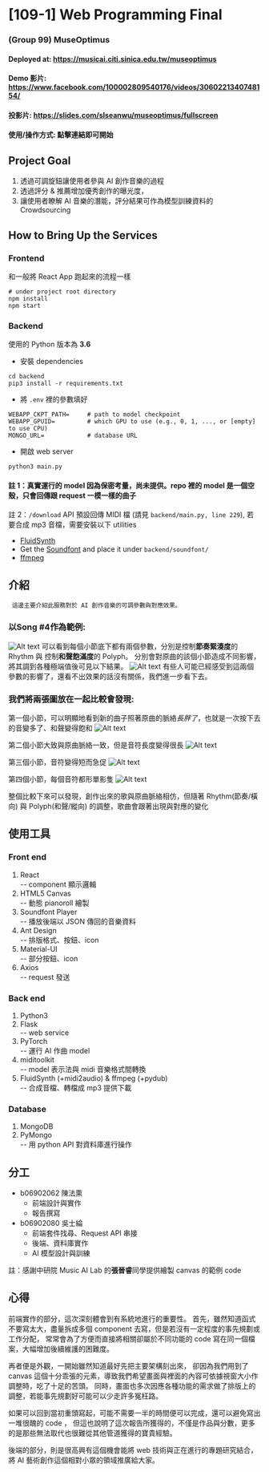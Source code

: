 # [109-1] Web Programming Final
### (Group 99) MuseOptimus
#### Deployed at: https://musicai.citi.sinica.edu.tw/museoptimus
#### Demo 影片: https://www.facebook.com/100002809540176/videos/3060221340748154/
#### 投影片: https://slides.com/slseanwu/museoptimus/fullscreen
#### 使用/操作方式: 點擊連結即可開始

## Project Goal
1. 透過可調旋鈕讓使用者參與 AI 創作音樂的過程
2. 透過評分 & 推薦增加優秀創作的曝光度，
3. 讓使用者瞭解 AI 音樂的潛能，評分結果可作為模型訓練資料的 Crowdsourcing

## How to Bring Up the Services
### Frontend
和一般將 React App 跑起來的流程一樣
```shell
# under project root directory
npm install
npm start
```
### Backend
使用的 Python 版本為 **3.6**
* 安裝 dependencies
```
cd backend
pip3 install -r requirements.txt
```
* 將 `.env` 裡的參數填好
```
WEBAPP_CKPT_PATH=     # path to model checkpoint
WEBAPP_GPUID=         # which GPU to use (e.g., 0, 1, ..., or [empty] to use CPU)
MONGO_URL=            # database URL
```
* 開啟 web server
```
python3 main.py
```
#### 註 1：真實運行的 model 因為保密考量，尚未提供。repo 裡的 model 是一個空殼，只會回傳跟 request 一模一樣的曲子
註 2：`/download` API 預設回傳 MIDI 檔 (請見 `backend/main.py, line 229`), 若要合成 mp3 音檔，需要安裝以下 utilities
* [FluidSynth](https://www.fluidsynth.org/)
* Get the [Soundfont](https://drive.google.com/file/d/17Zqi3CcLcxgkJMRjkinJfBY74MjJhRnx/view?usp=sharing) and place it under `backend/soundfont/`
* [ffmpeg](https://ffmpeg.org/)

## 介紹
     這邊主要介紹此服務對於 AI 創作音樂的可調參數與對應效果。
### 以Song #4作為範例:
   ![Alt text](./graph/originExample.png "Original Song #4")
   可以看到每個小節底下都有兩個參數，分別是控制**節奏緊湊度**的 Rhythm 與 控制**和聲飽滿度**的 Polyph。
   分別會對原曲的該個小節造成不同影響，將其調到各種極端值後可見以下結果。
   ![Alt text](./graph/composedExample.png "Composed Result")
   有些人可能已經感受到這兩個參數的影響了，還看不出效果的話沒有關係，我們進一步看下去。

### 我們將兩張圖放在一起比較會發現:
   第一個小節，可以明顯地看到新的曲子照著原曲的脈絡*長胖了*，也就是一次按下去的音變多了、和聲變得飽和
   ![Alt text](./graph/bar1compare.png "bar 1")
   
   第二個小節大致與原曲脈絡一致，但是音符長度變得很長
   ![Alt text](./graph/bar2compare.png "bar 2")
   
   第三個小節，音符變得短而急促
   ![Alt text](./graph/bar3compare.png "bar 3")
   
   第四個小節，每個音符都形單影隻
   ![Alt text](./graph/bar4compare.png "bar 4")

   整個比較下來可以發現，創作出來的歌與原曲脈絡相仿，但隨著 Rhythm(節奏/橫向) 與 Polyph(和聲/縱向) 的調整，歌曲會跟著出現與對應的變化

## 使用工具
### Front end
  1. React  
     -- component 顯示邏輯
  2. HTML5 Canvas  
     -- 動態 pianoroll 繪製
  3. Soundfont Player  
     -- 播放後端以 JSON 傳回的音樂資料
  4. Ant Design  
     -- 排版格式、按鈕、icon
  5. Material-UI  
     -- 部分按鈕、icon
  6. Axios  
     -- request 發送
### Back end
  1. Python3
  2. Flask  
     -- web service
  3. PyTorch  
     -- 運行 AI 作曲 model
  4. miditoolkit  
     -- model 表示法與 midi 音樂格式間轉換
  5. FluidSynth (+midi2audio) & ffmpeg (+pydub)  
     -- 合成音檔、轉檔成 mp3 提供下載
### Database
  1. MongoDB
  2. PyMongo  
     -- 用 python API 對資料庫進行操作

## 分工
- b06902062 陳法熏 
    * 前端設計與實作
    * 報告撰寫
- b06902080 吳士綸 
    * 前端套件找尋、Request API 串接
    * 後端、資料庫實作
    * AI 模型設計與訓練

註：感謝中研院 Music AI Lab 的**張晉睿**同學提供繪製 canvas 的範例 code

## 心得
前端實作的部分，這次深刻體會到有系統地進行的重要性。
首先，雖然知道函式不要寫太大，盡量拆成多個 component 去寫，但是若沒有一定程度的事先規劃或工作分配，
常常會為了方便而直接將相關卻屬於不同功能的 code 寫在同一個檔案，大幅增加後續維護的困難度。

再者便是外觀，一開始雖然知道最好先把主要架構刻出來，
卻因為我們用到了 canvas 這個十分乖張的元素，導致我們希望畫面與裡面的內容可依據視窗大小作調整時，吃了十足的苦頭。
同時，畫面也多次因應各種功能的需求做了排版上的調整，若能事先規劃好可能可以少走許多冤枉路。

如果可以回到當初重頭寫起，可能不需要一半的時間便可以完成，還可以避免寫出一堆很醜的 code ，
但這也說明了這次報告所獲得的，不僅是作品與分數，更多的是那些無法取代也很難從其他管道獲得的寶貴經驗。

後端的部分，則是很高興有這個機會能將 web 技術與正在進行的專題研究結合，
將 AI 藝術創作這個相對小眾的領域推廣給大家。
